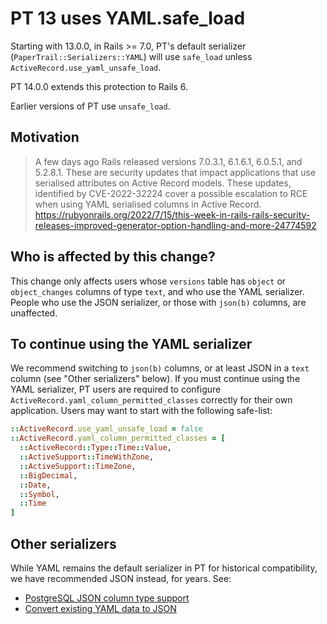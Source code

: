 # PT 13 uses YAML.safe_load

Starting with 13.0.0, in Rails >= 7.0, PT's default serializer
(`PaperTrail::Serializers::YAML`) will use `safe_load` unless
`ActiveRecord.use_yaml_unsafe_load`.

PT 14.0.0 extends this protection to Rails 6.

Earlier versions of PT use `unsafe_load`.

## Motivation

> A few days ago Rails released versions 7.0.3.1, 6.1.6.1, 6.0.5.1, and 5.2.8.1.
> These are security updates that impact applications that use serialised
> attributes on Active Record models. These updates, identified by CVE-2022-32224
> cover a possible escalation to RCE when using YAML serialised columns in Active
> Record.
> https://rubyonrails.org/2022/7/15/this-week-in-rails-rails-security-releases-improved-generator-option-handling-and-more-24774592

## Who is affected by this change?

This change only affects users whose `versions` table has `object` or
`object_changes` columns of type `text`, and who use the YAML serializer. People
who use the JSON serializer, or those with `json(b)` columns, are unaffected.

## To continue using the YAML serializer

We recommend switching to `json(b)` columns, or at least JSON in a `text` column
(see "Other serializers" below). If you must continue using the YAML serializer,
PT users are required to configure `ActiveRecord.yaml_column_permitted_classes`
correctly for their own application. Users may want to start with the following
safe-list:

```ruby
::ActiveRecord.use_yaml_unsafe_load = false
::ActiveRecord.yaml_column_permitted_classes = [
  ::ActiveRecord::Type::Time::Value,
  ::ActiveSupport::TimeWithZone,
  ::ActiveSupport::TimeZone,
  ::BigDecimal,
  ::Date,
  ::Symbol,
  ::Time
]
```

## Other serializers

While YAML remains the default serializer in PT for historical compatibility,
we have recommended JSON instead, for years. See:

- [PostgreSQL JSON column type support](https://github.com/paper-trail-gem/paper_trail/blob/v12.3.0/README.md#postgresql-json-column-type-support)
- [Convert existing YAML data to JSON](https://github.com/paper-trail-gem/paper_trail/blob/v12.3.0/README.md#convert-existing-yaml-data-to-json)
